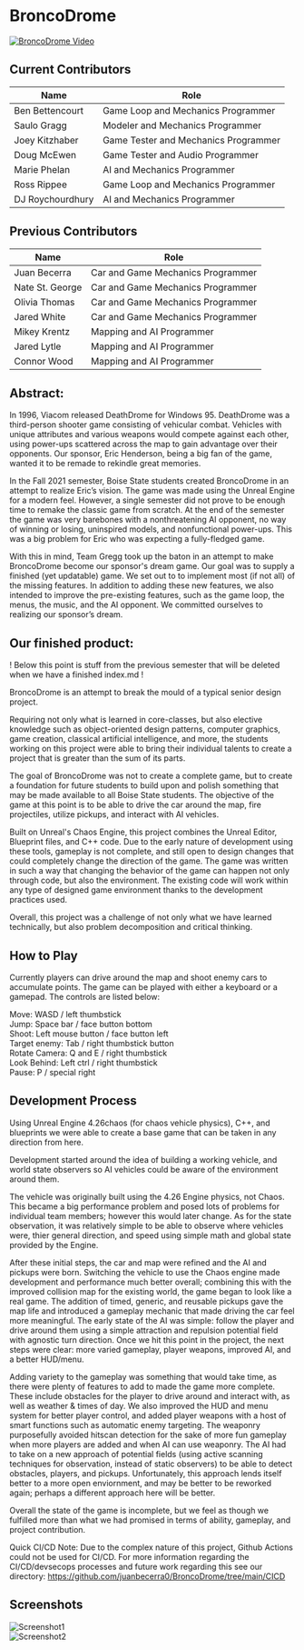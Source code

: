 # BroncoDrome

[![BroncoDrome Video](https://img.youtube.com/vi/WcRSF955N7A/0.jpg)](https://www.youtube.com/watch?v=WcRSF955N7A)

## Current Contributors

| Name             | Role                                   |
| ---------------  | -------------------------------------- |
| Ben Bettencourt  | Game Loop and Mechanics Programmer     |
| Saulo Gragg      | Modeler and Mechanics Programmer       |
| Joey Kitzhaber   | Game Tester and Mechanics Programmer   |
| Doug McEwen      | Game Tester and Audio Programmer       |
| Marie Phelan     | AI and Mechanics Programmer            |
| Ross Rippee      | Game Loop and Mechanics Programmer     |
| DJ Roychourdhury | AI and Mechanics Programmer            |

## Previous Contributors

| Name            | Role                              |
| --------------- | --------------------------------- |
| Juan Becerra    | Car and Game Mechanics Programmer |
| Nate St. George | Car and Game Mechanics Programmer |
| Olivia Thomas   | Car and Game Mechanics Programmer |
| Jared White     | Car and Game Mechanics Programmer |
| Mikey Krentz    | Mapping and AI Programmer         |
| Jared Lytle     | Mapping and AI Programmer         |
| Connor Wood     | Mapping and AI Programmer         |

## Abstract: 
In 1996, Viacom released DeathDrome for Windows 95. DeathDrome was a third-person shooter game consisting of vehicular combat. Vehicles with unique attributes and various weapons would compete against each other, using power-ups scattered across the map to gain advantage over their opponents. Our sponsor, Eric Henderson, being a big fan of the game, wanted it to be remade to rekindle great memories.

In the Fall 2021 semester, Boise State students created BroncoDrome in an attempt to realize Eric’s vision. The game was made using the Unreal Engine for a modern feel. However, a single semester did not prove to be enough time to remake the classic game from scratch. At the end of the semester the game was very barebones with a nonthreatening AI opponent, no way of winning or losing, uninspired models, and nonfunctional power-ups. This was a big problem for Eric who was expecting a fully-fledged game.

With this in mind, Team Gregg took up the baton in an attempt to make BroncoDrome become our sponsor's dream game. Our goal was to supply a finished (yet updatable) game. We set out to to implement most (if not all) of the missing features. In addition to adding these new features, we also intended to improve the pre-existing features, such as the game loop, the menus, the music, and the AI opponent. We committed ourselves to realizing our sponsor’s dream.

## Our finished product:













! Below this point is stuff from the previous semester that will be deleted when we have a finished index.md !

BroncoDrome is an attempt to break the mould of a typical senior design project. 

Requiring not only what is learned in core-classes, but also elective knowledge such as object-oriented design patterns, computer graphics, game creation, classical artificial intelligence, and more, the students working on this project were able to bring their individual talents to create a project that is greater than the sum of its parts.

The goal of BroncoDrome was not to create a complete game, but to create a foundation for future students to build upon and polish something that may be made available to all Boise State students. The objective of the game at this point is to be able to drive the car around the map, fire projectiles, utilize pickups, and interact with AI vehicles.

Built on Unreal's Chaos Engine, this project combines the Unreal Editor, Blueprint files, and C++ code. Due to the early nature of development using these tools, gameplay is not complete, and still open to design changes that could completely change the direction of the game. The game was written in such a way that changing the behavior of the game can happen not only through code, but also the environment. The existing code will work within any type of designed game environment thanks to the development practices used.

Overall, this project was a challenge of not only what we have learned technically, but also problem decomposition and critical thinking. 

## How to Play 
Currently players can drive around the map and shoot enemy cars to accumulate points. The game can be played with either a keyboard or a gamepad. The controls are listed below:  
  
  Move: WASD / left thumbstick    
  Jump: Space bar / face button bottom  
  Shoot: Left mouse button / face button left   
  Target enemy: Tab / right thumbstick button  
  Rotate Camera: Q and E / right thumbstick   
  Look Behind: Left ctrl / right thumbstick   
  Pause: P / special right   

## Development Process
Using Unreal Engine 4.26chaos (for chaos vehicle physics), C++, and blueprints we were able to create a base game that can be taken in any direction from here.

Development started around the idea of building a working vehicle, and world state observers so AI vehicles could be aware of the environment around them.

The vehicle was originally built using the 4.26 Engine physics, not Chaos. This became a big performance problem and posed lots of problems for individual team members; however this would later change. As for the state observation, it was relatively simple to be able to observe where vehicles were, thier general direction, and speed using simple math and global state provided by the Engine.

After these initial steps, the car and map were refined and the AI and pickups were born. Switching the vehicle to use the Chaos engine made development and performance much better overall; combining this with the improved collision map for the existing world, the game began to look like a real game. The addition of timed, generic, and reusable pickups gave the map life and introduced a gameplay mechanic that made driving the car feel more meaningful. The early state of the AI was simple: follow the player and drive around them using a simple attraction and repulsion potential field with agnostic turn direction. Once we hit this point in the project, the next steps were clear: more varied gameplay, player weapons, improved AI, and a better HUD/menu.

Adding variety to the gameplay was something that would take time, as there were plenty of features to add to made the game more complete. These include obstacles for the player to drive around and interact with, as well as weather & times of day. We also improved the HUD and menu system for better player control, and added player weapons with a host of smart functions such as automatic enemy targeting. The weaponry purposefully avoided hitscan detection for the sake of more fun gameplay when more players are added and when AI can use weaponry. The AI had to take on a new approach of potential fields (using active scanning techniques for observation, instead of static observers) to be able to detect obstacles, players, and pickups. Unfortunately, this approach lends itself better to a more open enviornment, and may be better to be reworked again; perhaps a different approach here will be better.

Overall the state of the game is incomplete, but we feel as though we fulfilled more than what we had promised in terms of ability, gameplay, and project contribution.

Quick CI/CD Note: Due to the complex nature of this project, Github Actions could not be used for CI/CD. For more information regarding the CI/CD/devsecops processes and future work regarding this see our directory: https://github.com/juanbecerra0/BroncoDrome/tree/main/CICD  
  
## Screenshots
![Screenshot1](Picture1.png)  
![Screenshot2](Picture2.png)  
